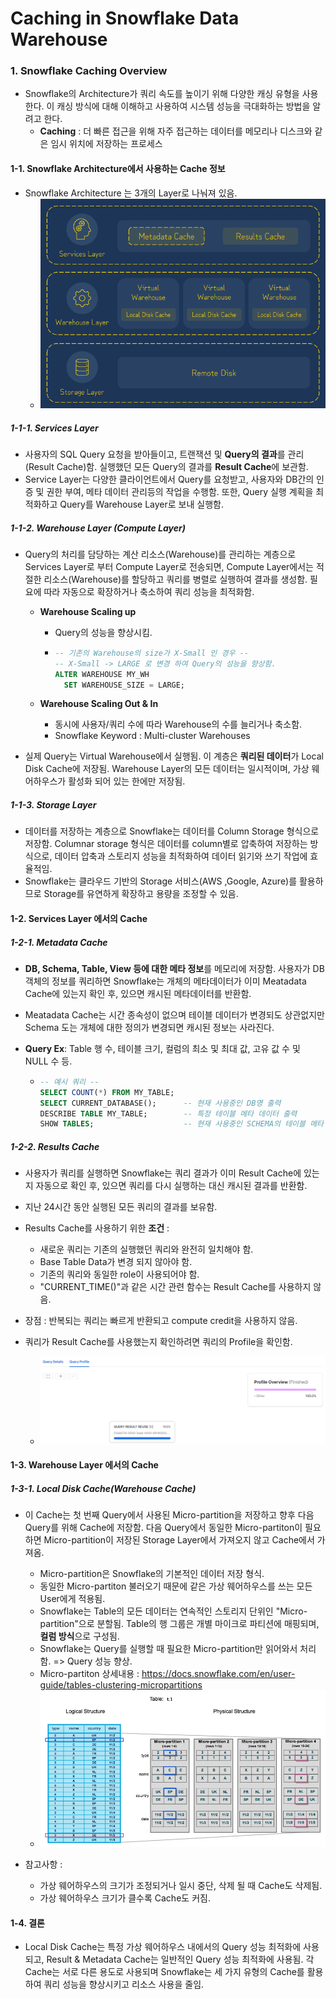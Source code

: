 # Caching in Snowflake Data Warehouse

### 1. Snowflake Caching Overview

- Snowflake의 Architecture가 쿼리 속도를 높이기 위해 다양한 캐싱 유형을 사용한다. 이 캐싱 방식에 대해 이해하고 사용하여 시스템 성능을 극대화하는 방법을 알려고 한다.
  - **Caching** : 더 빠른 접근을 위해 자주 접근하는 데이터를 메모리나 디스크와 같은 임시 위치에 저장하는 프로세스

#### 1-1. Snowflake Architecture에서 사용하는 Cache 정보

- Snowflake Architecture 는 3개의 Layer로 나눠져 있음.
  - ![archtect](./image/archtect.PNG)

##### 1-1-1. Services Layer

- 사용자의 SQL Query 요청을 받아들이고, 트랜잭션 및 **Query의 결과**를 관리(Result Cache)함. 실행했던 모든 Query의 결과를 **Result Cache**에 보관함.
- Service Layer는 다양한 클라이언트에서 Query를 요청받고, 사용자와 DB간의 인증 및 권한 부여, 메타 데이터 관리등의 작업을 수행함. 또한, Query 실행 계획을 최적화하고 Query를 Warehouse Layer로 보내 실행함.

##### 1-1-2. Warehouse Layer (Compute Layer)

- Query의 처리를 담당하는 계산 리소스(Warehouse)를 관리하는 계층으로 Services Layer로 부터 Compute Layer로 전송되면, Compute Layer에서는 적절한 리소스(Warehouse)를 할당하고 쿼리를 병렬로 실행하여 결과를 생성함. 필요에 따라 자동으로 확장하거나 축소하여 쿼리 성능을 최적화함.

  - **Warehouse Scaling up**

    - Query의 성능을 향상시킴.
    - ```sql
      -- 기존의 Warehouse의 size가 X-Small 인 경우 --
      -- X-Small -> LARGE 로 변경 하여 Query의 성능을 향상함.
      ALTER WAREHOUSE MY_WH 
      	SET WAREHOUSE_SIZE = LARGE;
      ```
  - **Warehouse Scaling Out & In**

    - 동시에 사용자/쿼리 수에 따라 Warehouse의 수를 늘리거나 축소함.
    - Snowflake Keyword : Multi-cluster Warehouses
- 실제 Query는 Virtual Warehouse에서 실행됨. 이 계층은 **쿼리된 데이터**가 Local Disk Cache에 저장됨. Warehouse Layer의 모든 데이터는 일시적이며, 가상 웨어하우스가 활성화 되어 있는 한에만 저장됨.

##### 1-1-3. Storage Layer

- 데이터를 저장하는 계층으로 Snowflake는 데이터를 Column Storage 형식으로 저장함. Columnar storage 형식은 데이터를 column별로 압축하여 저장하는 방식으로, 데이터 압축과 스토리지 성능을 최적화하여 데이터 읽기와 쓰기 작업에 효율적임.
- Snowflake는 클라우드 기반의 Storage 서비스(AWS ,Google, Azure)를 활용하므로 Storage를 유연하게 확장하고 용량을 조정할 수 있음.

#### 1-2. Services Layer 에서의 Cache

##### 1-2-1. Metadata Cache

- **DB, Schema, Table, View 등에 대한 메타 정보**를 메모리에 저장함. 사용자가 DB객체의 정보를 쿼리하면 Snowflake는 개체의 메타데이터가 이미 Meatadata Cache에 있는지 확인 후, 있으면 캐시된 메타데이터를 반환함.
- Meatadata Cache는 시간 종속성이 없으며 테이블 데이터가 변경되도 상관없지만 Schema 도는 개체에 대한 정의가 변경되면 캐시된 정보는 사라진다.
- **Query Ex**: Table 행 수, 테이블 크기, 컬럼의 최소 및 최대 값, 고유 값 수 및 NULL 수 등.

  - ```sql
    -- 예시 쿼리 --
    SELECT COUNT(*) FROM MY_TABLE;
    SELECT CURRENT_DATABASE();      -- 현재 사용중인 DB명 출력
    DESCRIBE TABLE MY_TABLE;		-- 특정 테이블 메타 데이터 출력
    SHOW TABLES;					-- 현재 사용중인 SCHEMA의 테이블 메타 데이터 출력 
    ```

##### 1-2-2. Results Cache

- 사용자가 쿼리를 실행하면 Snowflake는 쿼리 결과가 이미 Result Cache에 있는지 자동으로 확인 후, 있으면 쿼리를 다시 실행하는 대신 캐시된 결과를 반환함.
- 지난 24시간 동안 실행된 모든 쿼리의 결과를 보유함.
- Results Cache를 사용하기 위한 **조건** :

  - 새로운 쿼리는 기존의 실행했던 쿼리와 완전히 일치해야 함.
  - Base Table Data가 변경 되지 않아야 함.
  - 기존의 쿼리와 동일한 role이 사용되어야 함.
  - "CURRENT_TIME()"과 같은 시간 관련 함수는 Result Cache를 사용하지 않음.
- 장점 : 반복되는 쿼리는 빠르게 반환되고 compute credit을 사용하지 않음.
- 쿼리가 Result Cache를 사용했는지 확인하려면 쿼리의 Profile을 확인함.

  - ![result_cache](./image/result_cache.PNG)

#### 1-3. Warehouse Layer 에서의 Cache

##### 1-3-1. Local Disk Cache(Warehouse Cache)

- 이 Cache는 첫 번째 Query에서 사용된 Micro-partition을 저장하고 향후 다음 Query를 위해 Cache에 저장함. 다음 Query에서 동일한 Micro-partiton이 필요하면 Micro-partition이 저장된 Storage Layer에서 가져오지 않고 Cache에서 가져옴.

  - Micro-partition은 Snowflake의 기본적인 데이터 저장 형식.
  - 동일한 Micro-partiton 불러오기 때문에 같은 가상 웨어하우스를 쓰는 모든 User에게 적용됨.
  - Snowflake는 Table의 모든 데이터는 연속적인 스토리지 단위인 "Micro-partition"으로 분할됨. Table의 행 그룹은 개별 마이크로 파티션에 매핑되며, **컬럼 방식**으로 구성됨.
  - Snowflake는 Query를 실행할 때 필요한 Micro-partition만 읽어와서 처리함. => Query 성능 향상.
  - Micro-partiton 상세내용 : https://docs.snowflake.com/en/user-guide/tables-clustering-micropartitions
  - ![micro-partition](./image/micro-partition.PNG)
- 참고사항 :

  - 가상 웨어하우스의 크기가 조정되거나 일시 중단, 삭제 될 때 Cache도 삭제됨.
  - 가상 웨어하우스 크기가 클수록 Cache도 커짐.

#### 1-4. 결론

- Local Disk Cache는 특정 가상 웨어하우스 내에서의 Query 성능 최적화에 사용되고, Result & Metadata Cache는 일반적인 Query 성능 최적화에 사용됨. 각 Cache는 서로 다른 용도로 사용되며 Snowflake는 세 가지 유형의 Cache를 활용하여 쿼리 성능을 향상시키고 리소스 사용을 줄임.
